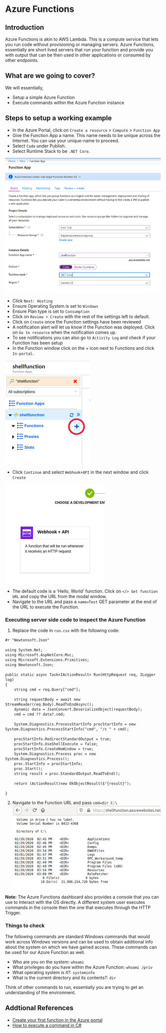 # Azure Functions

## Introduction

Azure Functions is akin to AWS Lambda. This is a compute service that lets you run code without provisioning or managing servers. Azure Functions, essentially are short lived servers that run your function and provide you with output that can be then used in other applications or consumed by other endpoints.

## What are we going to cover?

We will essentially,

- Setup a simple Azure Function
- Execute commands within the Azure Function instance

## Steps to setup a working example

- In the Azure Portal, click on `Create a resource` > `Compute` > `Function App`
- Give the Function App a name. This name needs to be unique across the Internet. You can use your unique-name to proceed.
- Select `Code` under Publish.
- Select Runtime Stack to be `.NET Core`.

![Function App Settings](images/function-app.png)

- Click `Next: Hosting`
- Ensure Operating System is set to `Windows`
- Ensure Plan type is set to `Consumption`
- Click on `Review + Create` with the rest of the settings left to default.
- Click on `Create` once the Function settings have been reviewed
- A notification alert will let us know if the Function was deployed. Click on `Go to resource` when the notification comes up.
- To see notifications you can also go to `Activity Log` and check if your Function has been setup
- In the Function window click on the + icon next to Functions and click `In-portal`. 

![Add function to an Azure Function](images/add-function-functions.png)

- Click `Continue` and select `Webhook+API` in the next window and click `Create`

![Select Webhook+API](images/select-webhook-function.png)

- The default code is a 'Hello, World' function. Click on `</> Get function URL` and copy the URL from the modal window.
- Navigate to the URL and pass a `name=Test` GET parameter at the end of the URL to execute the Function.

### Executing server side code to inspect the Azure Function

1. Replace the code in `run.csx` with the following code:

```
#r "Newtonsoft.Json"

using System.Net;
using Microsoft.AspNetCore.Mvc;
using Microsoft.Extensions.Primitives;
using Newtonsoft.Json;

public static async Task<IActionResult> Run(HttpRequest req, ILogger log)
{
    string cmd = req.Query["cmd"];

    string requestBody = await new StreamReader(req.Body).ReadToEndAsync();
    dynamic data = JsonConvert.DeserializeObject(requestBody);
    cmd = cmd ?? data?.cmd;

    System.Diagnostics.ProcessStartInfo procStartInfo = new System.Diagnostics.ProcessStartInfo("cmd", "/c " + cmd);

    procStartInfo.RedirectStandardOutput = true;
    procStartInfo.UseShellExecute = false;
    procStartInfo.CreateNoWindow = true;
    System.Diagnostics.Process proc = new System.Diagnostics.Process();
    proc.StartInfo = procStartInfo;
    proc.Start();
    string result = proc.StandardOutput.ReadToEnd();

    return (ActionResult)new OkObjectResult($"{result}");

}

```
2. Navigate to the Function URL and pass `cmd=dir C:\`
![Command output](images/cmd-output.png)

**Note:** The Azure Functions dashboard also provides a console that you can use to Interact with the OS directly. A different system user executes commands in the console then the one that executes through the HTTP Trigger.

### Things to check

The following commands are standard Windows commands that would work across Windows versions and can be used to obtain additional info about the system on which we have gained access. These commands can be used for our Azure Function as well.

- Who are you on the system: `whoami`
- What privileges do you have within the Azure Function: `whoami /priv`
- What operating system is it?: `systeminfo`
- What is the current directory and its contents?: `dir`

Think of other commands to run, essentially you are trying to get an understanding of the environment.

## Addtional References

- [Create your first function in the Azure portal](https://docs.microsoft.com/en-us/azure/azure-functions/functions-create-first-azure-function)
- [How to execute a command in C#](https://www.codeproject.com/Articles/25983/How-to-Execute-a-Command-in-C)